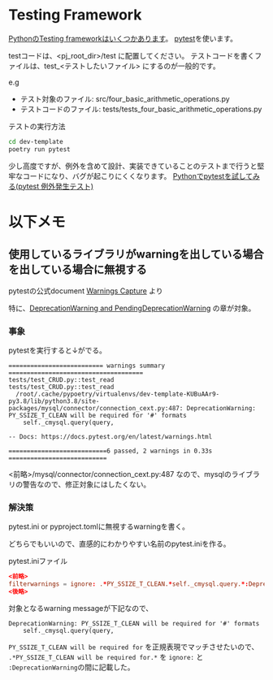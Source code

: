 # Testing Framework
[PythonのTesting frameworkはいくつかあります](https://www.softwaretestinghelp.com/python-testing-frameworks/)。
[pytest](https://docs.pytest.org/en/stable/)を使います。

testコードは、<pj_root_dir>/test に配置してください。
テストコードを書くファイルは、test_<テストしたいファイル> にするのが一般的です。

e.g
- テスト対象のファイル: src/four_basic_arithmetic_operations.py
- テストコードのファイル: tests/tests_four_basic_arithmetic_operations.py

テストの実行方法
```zsh
cd dev-template
poetry run pytest
```

少し高度ですが、例外を含めて設計、実装できていることのテストまで行うと堅牢なコードになり、バグが起こりにくくなります。
[Pythonでpytestを試してみる(pytest 例外発生テスト)](https://qiita.com/__init__/items/fde37a3f28d6b17a9ce1)

# 以下メモ

## 使用しているライブラリがwarningを出している場合を出している場合に無視する
pytestの公式document [Warnings Capture](https://docs.pytest.org/en/latest/warnings.html) より

特に、[DeprecationWarning and PendingDeprecationWarning]( https://docs.pytest.org/en/latest/warnings.html#deprecationwarning-and-pendingdeprecationwarning) の章が対象。

### 事象
pytestを実行すると↓がでる。
```
========================== warnings summary =====================================
tests/test_CRUD.py::test_read
tests/test_CRUD.py::test_read
  /root/.cache/pypoetry/virtualenvs/dev-template-KUBuAAr9-py3.8/lib/python3.8/site-packages/mysql/connector/connection_cext.py:487: DeprecationWarning: PY_SSIZE_T_CLEAN will be required for '#' formats
    self._cmysql.query(query,

-- Docs: https://docs.pytest.org/en/latest/warnings.html

===========================6 passed, 2 warnings in 0.33s ===========================
```
<前略>/mysql/connector/connection_cext.py:487
なので、mysqlのライブラリの警告なので、修正対象にはしたくない。

### 解決策
pytest.ini or pyproject.tomlに無視するwarningを書く。

どちらでもいいので、直感的にわかりやすい名前のpytest.iniを作る。

pytest.iniファイル


```toml
<前略>
filterwarnings = ignore: .*PY_SSIZE_T_CLEAN.*self._cmysql.query.*:DeprecationWarning
<後略>
```
対象となるwarning messageが下記なので、
```plaintext
DeprecationWarning: PY_SSIZE_T_CLEAN will be required for '#' formats
    self._cmysql.query(query,
```
```PY_SSIZE_T_CLEAN will be required for``` を正規表現でマッチさせたいので、
```.*PY_SSIZE_T_CLEAN will be required for.*``` を
```ignore:``` と ```:DeprecationWarning```の間に記載した。


